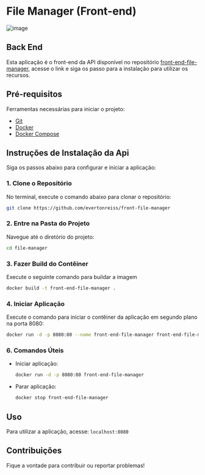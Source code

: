 # File Manager (Front-end)

![image](https://github.com/user-attachments/assets/0cc4852a-9f04-46c6-bec8-44a81d7faf33)

## Back End
Esta aplicação é o front-end da API disponível no repositório [front-end-file-manager](https://github.com/evertonreiss/front-file-manager), acesse o link e siga os passo para a instalação para utilizar os recursos.

## Pré-requisitos

Ferramentas necessárias para iniciar o projeto:

- [Git](https://git-scm.com/)
- [Docker](https://www.docker.com/)
- [Docker Compose](https://docs.docker.com/compose/)

## Instruções de Instalação da Api

Siga os passos abaixo para configurar e iniciar a aplicação:

### 1. Clone o Repositório

No terminal, execute o comando abaixo para clonar o repositório:

```bash
git clone https://github.com/evertonreiss/front-file-manager
```

### 2. Entre na Pasta do Projeto

Navegue até o diretório do projeto:

```bash
cd file-manager
```

### 3. Fazer Build do Contêiner

Execute o seguinte comando para buildar a imagem

```bash
docker build -t front-end-file-manager .
```

### 4. Iniciar Aplicação

Execute o comando para iniciar o contêiner da aplicação em segundo plano na porta 8080:

```bash
docker run -d -p 8080:80 --name front-end-file-manager front-end-file-manager-image
```

### 6. Comandos Úteis

- Iniciar aplicação:

  ```bash
  docker run -d -p 8080:80 front-end-file-manager
  ```

- Parar aplicação:

  ```bash
  docker stop front-end-file-manager
  ```

## Uso
Para utilizar a aplicação, acesse: `localhost:8080`


## Contribuições
Fique a vontade para contribuir ou reportar problemas!
